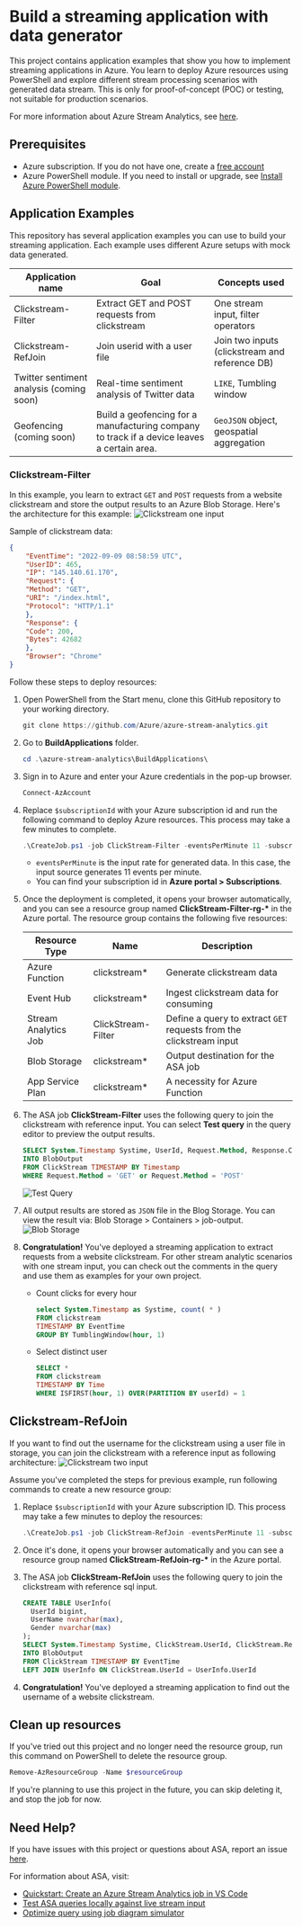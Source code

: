 # Build a streaming application with data generator

This project contains application examples that show you how to implement streaming applications in Azure. You learn to deploy Azure resources using PowerShell and explore different stream processing scenarios with generated data stream. This is only for proof-of-concept (POC) or testing, not suitable for production scenarios.

For more information about Azure Stream Analytics, see [here](https://learn.microsoft.com/en-us/azure/stream-analytics/stream-analytics-introduction).

## Prerequisites

* Azure subscription. If you do not have one, create a [free account](https://azure.microsoft.com/en-us/free/)
* Azure PowerShell module. If you need to install or upgrade, see [Install Azure PowerShell module](https://learn.microsoft.com/en-us/powershell/azure/install-Az-ps).

## Application Examples

This repository has several application examples you can use to build your streaming application. Each example uses different Azure setups with mock data generated.

| **Application name** | **Goal** | **Concepts used** |
| ------------ | --------------------------------------------- | -------------------------------- |
| Clickstream-Filter | Extract GET and POST requests from clickstream | One stream input, filter operators            |
| Clickstream-RefJoin | Join userid with a user file | Join two inputs (clickstream and reference DB) |
| Twitter sentiment analysis (coming soon) | Real-time sentiment analysis of Twitter data | `LIKE`, Tumbling window |
| Geofencing (coming soon) | Build a geofencing for a manufacturing company to track if a device leaves a certain area. | `GeoJSON` object, geospatial aggregation |

### Clickstream-Filter

In this example, you learn to extract `GET` and `POST` requests from a website clickstream and store the output results to an Azure Blob Storage. Here's the architecture for this example:
![Clickstream one input](./Images/clickstream-one-input.png)

Sample of clickstream data:

```json
{
    "EventTime": "2022-09-09 08:58:59 UTC",
    "UserID": 465,
    "IP": "145.140.61.170",
    "Request": {
    "Method": "GET",
    "URI": "/index.html",
    "Protocol": "HTTP/1.1"
    },
    "Response": {
    "Code": 200,
    "Bytes": 42682
    },
    "Browser": "Chrome"
}
```

Follow these steps to deploy resources:

1. Open PowerShell from the Start menu, clone this GitHub repository to your working directory.

    ```powershell
    git clone https://github.com/Azure/azure-stream-analytics.git
    ```

2. Go to **BuildApplications** folder.

    ```powershell
    cd .\azure-stream-analytics\BuildApplications\
    ```

3. Sign in to Azure and enter your Azure credentials in the pop-up browser.

    ```powershell
    Connect-AzAccount
    ```

4. Replace `$subscriptionId` with your Azure subscription id and run the following command to deploy Azure resources. This process may take a few minutes to complete.

    ```powershell
    .\CreateJob.ps1 -job ClickStream-Filter -eventsPerMinute 11 -subscriptionid $subscriptionId
    ```

    * `eventsPerMinute` is the input rate for generated data. In this case, the input source generates 11 events per minute.
    * You can find your subscription id in **Azure portal > Subscriptions**.

5. Once the deployment is completed, it opens your browser automatically, and you can see a resource group named **ClickStream-Filter-rg-\*** in the Azure portal. The resource group contains the following five resources:

    | Resource Type | Name | Description |
    | ------------ | --------------------------------------------- | -------------------------------- |
    | Azure Function | clickstream* | Generate clickstream data |
    | Event Hub | clickstream* | Ingest clickstream data for consuming |
    | Stream Analytics Job | ClickStream-Filter | Define a query to extract `GET` requests from the clickstream input |
    | Blob Storage | clickstream* | Output destination for the ASA job |
    | App Service Plan | clickstream* | A necessity for Azure Function |

6. The ASA job **ClickStream-Filter** uses the following query to join the clickstream with reference input. You can select **Test query** in the query editor to preview the output results.

    ```sql
    SELECT System.Timestamp Systime, UserId, Request.Method, Response.Code, Browser
    INTO BlobOutput
    FROM ClickStream TIMESTAMP BY Timestamp
    WHERE Request.Method = 'GET' or Request.Method = 'POST'
    ```

    ![Test Query](./Images/test-query.png)

7. All output results are stored as `JSON` file in the Blog Storage. You can view the result via: Blob Storage > Containers > job-output.
![Blob Storage](./Images/blog-storage-containers.png)

8. **Congratulation!** You've deployed a streaming application to extract requests from a website clickstream. For other stream analytic scenarios with one stream input, you can check out the comments in the query and use them as examples for your own project. 
    * Count clicks for every hour

        ```sql
        select System.Timestamp as Systime, count( * )
        FROM clickstream
        TIMESTAMP BY EventTime
        GROUP BY TumblingWindow(hour, 1)
        ```

    * Select distinct user

        ```sql
        SELECT *
        FROM clickstream
        TIMESTAMP BY Time
        WHERE ISFIRST(hour, 1) OVER(PARTITION BY userId) = 1
        ```

## Clickstream-RefJoin

If you want to find out the username for the clickstream using a user file in storage, you can join the clickstream with a reference input as following architecture:
![Clickstream two input](./Images/clickstream-two-inputs.png)

Assume you've completed the steps for previous example, run following commands to create a new resource group:

1. Replace `$subscriptionId` with your Azure subscription ID. This process may take a few minutes to deploy the resources:

    ```powershell
    .\CreateJob.ps1 -job ClickStream-RefJoin -eventsPerMinute 11 -subscriptionid $subscriptionId
    ```

2. Once it's done, it opens your browser automatically and you can see a resource group named **ClickStream-RefJoin-rg-\*** in the Azure portal.

3. The ASA job **ClickStream-RefJoin** uses the following query to join the clickstream with reference sql input.

    ```sql
    CREATE TABLE UserInfo(
      UserId bigint,
      UserName nvarchar(max),
      Gender nvarchar(max)
    );
    SELECT System.Timestamp Systime, ClickStream.UserId, ClickStream.Response.Code, UserInfo.UserName, UserInfo.Gender
    INTO BlobOutput
    FROM ClickStream TIMESTAMP BY EventTime
    LEFT JOIN UserInfo ON ClickStream.UserId = UserInfo.UserId
    ```

4. **Congratulation!** You've deployed a streaming application to find out the username of a website clickstream.

## Clean up resources

If you've tried out this project and no longer need the resource group, run this command on PowerShell to delete the resource group.

```powershell
Remove-AzResourceGroup -Name $resourceGroup
```

If you're planning to use this project in the future, you can skip deleting it, and stop the job for now.

## Need Help?

If you have issues with this project or questions about ASA, report an issue [here](https://github.com/Azure/azure-stream-analytics/issues).

For information about ASA, visit:
* [Quickstart: Create an Azure Stream Analytics job in VS Code](https://learn.microsoft.com/en-us/azure/stream-analytics/quick-create-visual-studio-code)
* [Test ASA queries locally against live stream input](https://learn.microsoft.com/en-us/azure/stream-analytics/visual-studio-code-local-run-live-input)
* [Optimize query using job diagram simulator](https://learn.microsoft.com/en-us/azure/stream-analytics/optimize-query-using-job-diagram-simulator)
